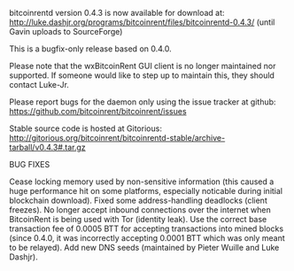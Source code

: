 bitcoinrentd version 0.4.3 is now available for download at:
http://luke.dashjr.org/programs/bitcoinrent/files/bitcoinrentd-0.4.3/ (until Gavin uploads to SourceForge)

This is a bugfix-only release based on 0.4.0.

Please note that the wxBitcoinRent GUI client is no longer maintained nor supported. If someone would like to step up to maintain this, they should contact Luke-Jr.

Please report bugs for the daemon only using the issue tracker at github:
https://github.com/bitcoinrent/bitcoinrent/issues

Stable source code is hosted at Gitorious:
http://gitorious.org/bitcoinrent/bitcoinrentd-stable/archive-tarball/v0.4.3#.tar.gz

BUG FIXES

Cease locking memory used by non-sensitive information (this caused a huge performance hit on some platforms, especially noticable during initial blockchain download).
Fixed some address-handling deadlocks (client freezes).
No longer accept inbound connections over the internet when BitcoinRent is being used with Tor (identity leak).
Use the correct base transaction fee of 0.0005 BTT for accepting transactions into mined blocks (since 0.4.0, it was incorrectly accepting 0.0001 BTT which was only meant to be relayed).
Add new DNS seeds (maintained by Pieter Wuille and Luke Dashjr).

